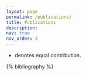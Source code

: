 ```yaml
---
layout: page
permalink: /publications/
title: Publications
description: 
nav: true
nav_order: 3
---
```

* denotes equal contribution.
<!-- _pages/publications.md -->

<!-- Bibsearch Feature -->

<!-- {% include bib_search.liquid %} -->

<div class="publications">

{% bibliography %}

</div>

